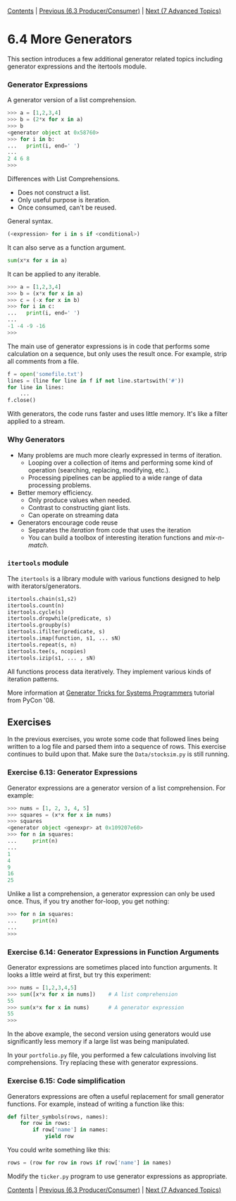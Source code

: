 [Contents](../Contents.md) \| [Previous (6.3 Producer/Consumer)](03_Producers_consumers) \| [Next (7 Advanced Topics)](../07_Advanced_Topics/00_Overview)

# 6.4 More Generators

This section introduces a few additional generator related topics
including generator expressions and the itertools module.

### Generator Expressions

A generator version of a list comprehension.

```python
>>> a = [1,2,3,4]
>>> b = (2*x for x in a)
>>> b
<generator object at 0x58760>
>>> for i in b:
...   print(i, end=' ')
...
2 4 6 8
>>>
```

Differences with List Comprehensions.

* Does not construct a list.
* Only useful purpose is iteration.
* Once consumed, can't be reused.

General syntax.

```python
(<expression> for i in s if <conditional>)
```

It can also serve as a function argument.

```python
sum(x*x for x in a)
```

It can be applied to any iterable.

```python
>>> a = [1,2,3,4]
>>> b = (x*x for x in a)
>>> c = (-x for x in b)
>>> for i in c:
...   print(i, end=' ')
...
-1 -4 -9 -16
>>>
```

The main use of generator expressions is in code that performs some
calculation on a sequence, but only uses the result once.  For
example, strip all comments from a file.

```python
f = open('somefile.txt')
lines = (line for line in f if not line.startswith('#'))
for line in lines:
    ...
f.close()
```

With generators, the code runs faster and uses little memory. It's
like a filter applied to a stream.

### Why Generators

* Many problems are much more clearly expressed in terms of iteration.
  * Looping over a collection of items and performing some kind of operation (searching, replacing, modifying, etc.).
  * Processing pipelines can be applied to a wide range of data processing problems.
* Better memory efficiency.
  * Only produce values when needed.
  * Contrast to constructing giant lists.
  * Can operate on streaming data
* Generators encourage code reuse
  * Separates the *iteration* from code that uses the iteration
  * You can build a toolbox of interesting iteration functions and *mix-n-match*.

### `itertools` module

The `itertools` is a library module with various functions designed to help with iterators/generators.

```python
itertools.chain(s1,s2)
itertools.count(n)
itertools.cycle(s)
itertools.dropwhile(predicate, s)
itertools.groupby(s)
itertools.ifilter(predicate, s)
itertools.imap(function, s1, ... sN)
itertools.repeat(s, n)
itertools.tee(s, ncopies)
itertools.izip(s1, ... , sN)
```

All functions process data iteratively.
They implement various kinds of iteration patterns.

More information at [Generator Tricks for Systems Programmers](http://www.dabeaz.com/generators/) tutorial from PyCon '08.

## Exercises

In the previous exercises, you wrote some code that followed lines being written to a log file and parsed them into a sequence of rows.
This exercise continues to build upon that.  Make sure the `Data/stocksim.py` is still running.

### Exercise 6.13: Generator Expressions

Generator expressions are a generator version of a list comprehension.
For example:

```python
>>> nums = [1, 2, 3, 4, 5]
>>> squares = (x*x for x in nums)
>>> squares
<generator object <genexpr> at 0x109207e60>
>>> for n in squares:
...     print(n)
...
1
4
9
16
25
```

Unlike a list a comprehension, a generator expression can only be used once.
Thus, if you try another for-loop, you get nothing:

```python
>>> for n in squares:
...     print(n)
...
>>>
```

### Exercise 6.14: Generator Expressions in Function Arguments

Generator expressions are sometimes placed into function arguments.
It looks a little weird at first, but try this experiment:

```python
>>> nums = [1,2,3,4,5]
>>> sum([x*x for x in nums])    # A list comprehension
55
>>> sum(x*x for x in nums)      # A generator expression
55
>>>
```
In the above example, the second version using generators would
use significantly less memory if a large list was being manipulated.

In your `portfolio.py` file, you performed a few calculations
involving list comprehensions.  Try replacing these with
generator expressions.

### Exercise 6.15: Code simplification

Generators expressions are often a useful replacement for
small generator functions.  For example, instead of writing a
function like this:

```python
def filter_symbols(rows, names):
    for row in rows:
        if row['name'] in names:
            yield row
```

You could write something like this:

```python
rows = (row for row in rows if row['name'] in names)
```

Modify the `ticker.py` program to use generator expressions
as appropriate.


[Contents](../Contents.md) \| [Previous (6.3 Producer/Consumer)](03_Producers_consumers) \| [Next (7 Advanced Topics)](../07_Advanced_Topics/00_Overview)